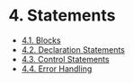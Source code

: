<!-- This file is generated automatically by infrastructure scripts (crates/codegen/spec/src/lib.rs). Please don't edit by hand. -->

# 4. Statements

- [4.1. Blocks](./01-blocks.md)
- [4.2. Declaration Statements](./02-declaration-statements.md)
- [4.3. Control Statements](./03-control-statements.md)
- [4.4. Error Handling](./04-error-handling.md)
